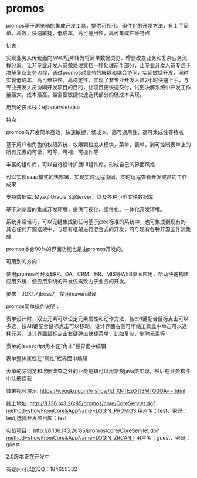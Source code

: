 # promos
promos基于浏览器的集成开发工具，提供可视化、组件化的开发方法，有上手简单，高效，快速敏捷，低成本，高可通用性，高可集成性等特点


初衷：

实现业务从传统面向MVC切片转为将简单数据浏览、增删改查业务和复杂业务流程分离，让非专业开发人员像处理文档一样处理前半部分，让专业开发人员专注于决解复杂业务流程，通过promos对业务的解耦和耦合协同，实现敏捷开发，同时实现低成本，高可维护性，高稳定性，实现了非专业开发人员2小时快速上手，与专业开发人员协同开发项目的目的，让项目更快速交付，试图决解系统中开发工作量最大，成本最高，最需要敏捷快速迭代部分的低成本实现。

用到的技术栈：ejb+servlet+jsp


特点：

promos有开发简单高效，快速敏捷，低成本，高可通用性，高可集成性等特点

基于用户和角色的权限系统，权限颗粒度从模块，菜单，表单，到可控制表单上的所有元素的可读、可写、可视、可操作等

丰富的组件库，可以自行设计扩展UI组件库，形成自己的界面风格

可以实现saap模式的热部署，实现实时远程协同，实时远程查看开发成员的工作成果


支持数据库: Mysql,Oracle,SqlServer，以及各种小型文件数据库


基于浏览器的集成开发环境，提供可视化、组件化、一体化开发环境。

系统非常轻巧，可以无缝集成到任何基于j2ee标准的系统中，也可集成到现有的其它任何开源框架中，与现有框架进行混合式的开发，可与现有各种开源工作流集成

promos本身90%的界面功能也是由promos开发的。


可用到的方向：

使用promos可开发ERP、OA、CRM、HR、MIS等WEB桌面应用，帮助快速构建应用系统，使应用系统的开发仅需致力于业务的开发。


要求：JDK1.7,jboss7，使用maven编译



promos简单操作说明：

表单设计时，双击元素可以设定元素属性和动作方法，按ctrl键配合鼠标点击可以多选，按Alt键配合鼠标点击可以移动，设计界面右侧可申缩工具盒中单击可以选择元素，设计界面鼠标点击右键弹出快捷菜单，比如复制，删除元素等

表单的javascript角本在“角本”栏界面中编辑

表单整体属性在“属性”栏界面中编辑

表单的除浏览和增删改查之外的业务逻辑可以用常规java类实现，然后在业务构件中注册挂载


效果视频演示:
https://v.youku.com/v_show/id_XNTEzOTI3MTQ0OA==.html

线上地址:
http://8.136.143.26:85/promos/core/CoreServlet.do?method=showFromCore&AppName=LOGIN_PROMOS
用户名：test，密码：test,选择开发项目库：test

实战项目：
http://8.136.143.26:85/promos/core/CoreServlet.do?method=showFromCore&AppName=LOGIN_ZRCANT
用户名：guest，密码：guest

2.0版本正在开发中

有疑问可以加QQ：184655332
